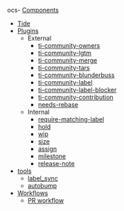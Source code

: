 ocs- [Components](en/components.md)
  - [Tide](en/components/tide.md)
- [Plugins](en/plugins.md)
  - External
    - [ti-community-owners](en/plugins/owners.md)
    - [ti-community-lgtm](en/plugins/lgtm.md)
    - [ti-community-merge](en/plugins/merge.md)
    - [ti-community-tars](en/plugins/tars.md)
    - [ti-community-blunderbuss](en/plugins/blunderbuss.md)
    - [ti-community-label](en/plugins/label.md)
    - [ti-community-label-blocker](en/plugins/label-blocker.md)
    - [ti-community-contribution](en/plugins/contribution.md)
    - [needs-rebase](en/plugins/needs-rebase.md)
  - Internal
    - [require-matching-label](en/plugins/require-matching-label.md)
    - [hold](en/plugins/hold.md)
    - [wip](en/plugins/wip.md)
    - [size](en/plugins/size.md)
    - [assign](en/plugins/assign.md)
    - [milestone](en/plugins/milestone.md)
    - [release-note](en/plugins/release-note.md)
- [tools](tools.md)
  - [label_sync](en/tools/label_sync.md)
  - [autobump](en/tools/autobump.md)
- [Workflows](en/workflows.md)
  - [PR workflow](en/workflows/pr.md)